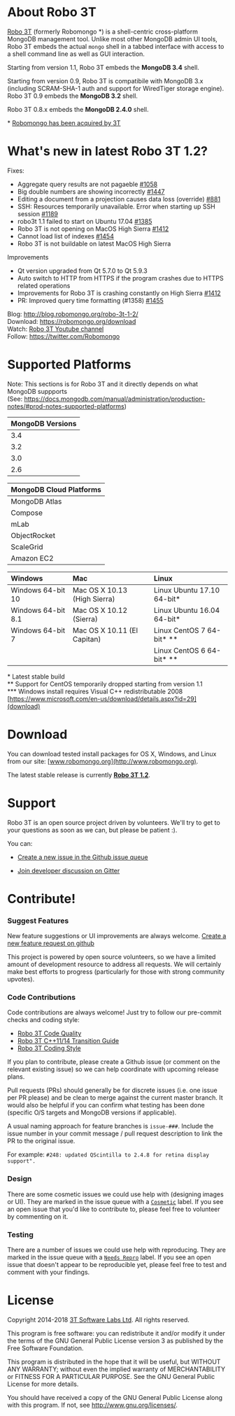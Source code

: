 About Robo 3T
===============

[Robo 3T](http://www.robomongo.org) (formerly Robomongo *) is a shell-centric cross-platform MongoDB management tool. Unlike most other MongoDB admin UI tools, Robo 3T embeds the actual `mongo` shell in a tabbed interface with access to a shell command line as well as GUI interaction.

Starting from version 1.1, Robo 3T embeds the **MongoDB 3.4** shell.

Starting from version 0.9, Robo 3T is compatibile with MongoDB 3.x (including SCRAM-SHA-1 auth and support for WiredTiger storage engine). Robo 3T 0.9 embeds the **MongoDB 3.2** shell.

Robo 3T 0.8.x embeds the **MongoDB 2.4.0** shell.

\* [Robomongo has been acquired by 3T](https://studio3t.com/press/3t-software-labs-acquires-robomongo-the-most-widely-used-mongodb-tool/)

What's new in latest Robo 3T 1.2?
====================================

Fixes:  
  - Aggregate query results are not pagaeble [#1058](https://github.com/Studio3T/robomongo/issues/1058)      
  - Big double numbers are showing incorrectly [#1447](https://github.com/Studio3T/robomongo/issues/1447)  
  - Editing a document from a projection causes data loss (override) [#881](https://github.com/Studio3T/robomongo/issues/881)
  - SSH: Resources temporarily unavailable. Error when starting up SSH session [#1189](https://github.com/Studio3T/robomongo/issues/1189#issuecomment-353279070)
  - robo3t 1.1 failed to start on Ubuntu 17.04 [#1385](https://github.com/Studio3T/robomongo/issues/1385)
  - Robo 3T is not opening on MacOS High Sierra [#1412](https://github.com/Studio3T/robomongo/issues/1412#issuecomment-353276002)
  - Cannot load list of indexes [#1454](https://github.com/Studio3T/robomongo/issues/1454)
  - Robo 3T is not buildable on latest MacOS High Sierra  
  
Improvements 
  - Qt version upgraded from Qt 5.7.0 to Qt 5.9.3
  - Auto switch to HTTP from HTTPS if the program crashes due to HTTPS related operations 
  - Improvements for Robo 3T is crashing constantly on High Sierra [#1412](https://github.com/Studio3T/robomongo/issues/1412#issuecomment-353276002)
  - PR: Improved query time formatting (#1358) [#1455](https://github.com/Studio3T/robomongo/issues/1455)

Blog:     http://blog.robomongo.org/robo-3t-1-2/  
Download: https://robomongo.org/download  
Watch: [Robo 3T Youtube channel](https://www.youtube.com/channel/UCM_7WAseRWeeiBikExppstA)  
Follow: https://twitter.com/Robomongo

Supported Platforms
===============

Note: This sections is for Robo 3T and it directly depends on what MongoDB suppports  
(See: https://docs.mongodb.com/manual/administration/production-notes/#prod-notes-supported-platforms)

| MongoDB Versions      |
| :-------------------- |
| 3.4                   |
| 3.2                   |
| 3.0                   |
| 2.6                   |

| MongoDB Cloud Platforms|
| :------------ |
| MongoDB Atlas |
| Compose       |
| mLab          |
| ObjectRocket  | 
| ScaleGrid     |
| Amazon EC2    |

| Windows                |   Mac                            | Linux                       |        
|:---------------------- | :--------------------------------| :---------------------------|
| Windows 64-bit 10      |  Mac OS X 10.13 (High Sierra)    | Linux Ubuntu 17.10 64-bit*  |
  Windows 64-bit 8.1     |  Mac OS X 10.12 (Sierra)         | Linux Ubuntu 16.04 64-bit*  |
| Windows 64-bit 7       |  Mac OS X 10.11 (El Capitan)     | Linux CentOS 7 64-bit* **   |
|                        |                                  | Linux CentOS 6 64-bit*  **  |

\* Latest stable build  
\** Support for CentOS temporarily dropped starting from version 1.1  
\*** Windows install requires Visual C++ redistributable 2008 [https://www.microsoft.com/en-us/download/details.aspx?id=29](download)

Download
========

You can download tested install packages for OS X, Windows, and Linux from our site: [www.robomongo.org](http://www.robomongo.org).

The latest stable release is currently [**Robo 3T 1.2**](http://blog.robomongo.org/robo-3t-1-2/).

Support
=======

Robo 3T is an open source project driven by volunteers. We'll try to get to your questions as soon as we can, but please be patient :).

You can:

 - [Create a new issue in the Github issue queue](https://github.com/paralect/robomongo/issues)

 - [Join developer discussion on Gitter](https://gitter.im/paralect/robomongo)

Contribute!
===========

### Suggest Features

New feature suggestions or UI improvements are always welcome.
[Create a new feature request on github](https://github.com/paralect/robomongo/issues/new)

This project is powered by open source volunteers, so we have a limited amount of development resource to address all requests. We will certainly make best efforts to progress (particularly for those with strong community upvotes).

### Code Contributions

Code contributions are always welcome! Just try to follow our pre-commit checks and coding style: 
- [Robo 3T Code Quality](https://github.com/paralect/robomongo/wiki/Robomongo-Code-Quality)
- [Robo 3T C++11/14 Transition Guide](https://github.com/Studio3T/robomongo/wiki/Robomongo-Cplusplus-11,-14-Transition-Guide)
- [Robo 3T Coding Style](https://github.com/paralect/robomongo/wiki/Robomongo-Coding-Style)

If you plan to contribute, please create a Github issue (or comment on the relevant existing issue) so we can help coordinate with upcoming release plans.

Pull requests (PRs) should generally be for discrete issues (i.e. one issue per PR please) and be clean to merge against the current master branch. It would also be helpful if you can confirm what testing has been done (specific O/S targets and MongoDB versions if applicable).

A usual naming approach for feature branches is `issue-###`. Include the issue number in your commit message / pull request description to link the PR to the original issue.

For example:
```#248: updated QScintilla to 2.4.8 for retina display support".```

### Design

There are some cosmetic issues we could use help with (designing images or UI). They are marked in the issue queue with a [`Cosmetic`](https://github.com/paralect/robomongo/labels/cosmetic) label. If you see an open issue that you'd like to contribute to, please feel free to volunteer by commenting on it.

### Testing

There are a number of issues we could use help with reproducing. They are marked in the issue queue with a [`Needs Repro`](https://github.com/paralect/robomongo/labels/needs%20repro) label. If you see an open issue that doesn't appear to be reproducible yet, please feel free to test and comment with your findings.


License
=======

Copyright 2014-2018 [3T Software Labs Ltd](https://studio3t.com/). All rights reserved.

This program is free software: you can redistribute it and/or modify
it under the terms of the GNU General Public License version 3 as 
published by the Free Software Foundation.

This program is distributed in the hope that it will be useful,
but WITHOUT ANY WARRANTY; without even the implied warranty of
MERCHANTABILITY or FITNESS FOR A PARTICULAR PURPOSE.  See the
GNU General Public License for more details.

You should have received a copy of the GNU General Public License
along with this program. If not, see <http://www.gnu.org/licenses/>.
